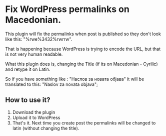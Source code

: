 # Fix WordPress permalinks on Macedonian.

This plugin will fix the permalinks when post is published so they don't look like this:
"%rwe%3432%rwrrw".

That is happening because WordPress is trying to encode the URL, but that is not very human readable.

What this plugin does is, changing the Title (if its on Macedonian - Cyrilic) and retype it on Latin.

So if you have something like : "Наслов за новата објава" it will be translated to this: "Naslov za novata objava";


## How to use it?

1. Download the plugin
2. Upload it to WordPress
3. That's it. Next time you create post the permalinks will be changed to latin (without changing the title).

